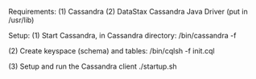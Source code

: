 Requirements:
(1) Cassandra
(2) DataStax Cassandra Java Driver (put in /usr/lib)

Setup:
(1) Start Cassandra, in Cassandra directory:
	<cassandra-dir>/bin/cassandra -f
	
(2) Create keyspace (schema) and tables:
	<cassandra-dir>/bin/cqlsh -f init.cql
	
(3) Setup and run the Cassandra client
	./startup.sh
